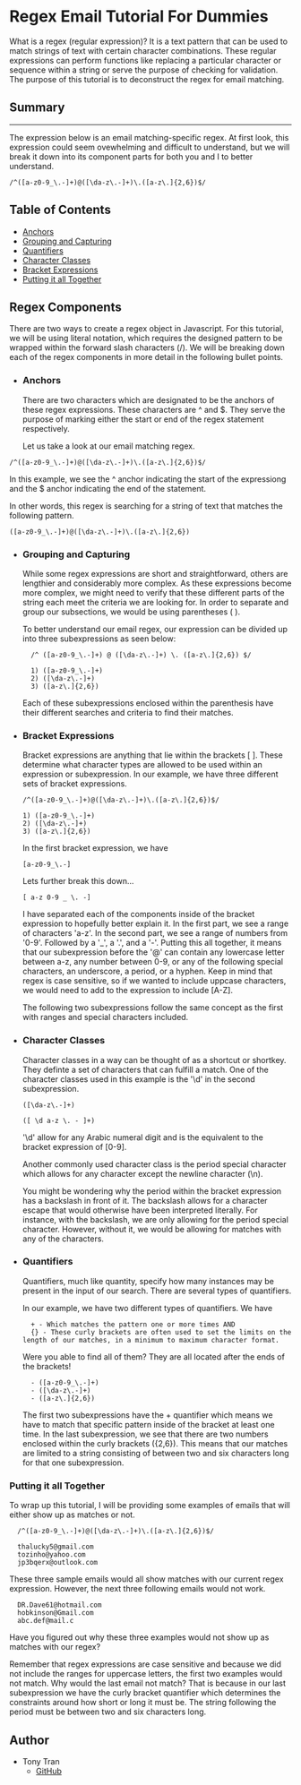 # Regex Email Tutorial For Dummies

What is a regex (regular expression)? It is a text pattern that can be used to match strings of text with certain character combinations. These regular expressions can perform functions like replacing a particular character or sequence within a string or serve the purpose of checking for validation. The purpose of this tutorial is to deconstruct the regex for email matching.

## Summary

---

The expression below is an email matching-specific regex. At first look, this expression could seem ovewhelming and difficult to understand, but we will break it down into its component parts for both you and I to better understand.

```
/^([a-z0-9_\.-]+)@([\da-z\.-]+)\.([a-z\.]{2,6})$/
```
## Table of Contents

- [Anchors](#anchors)
- [Grouping and Capturing](#grouping-and-capturing)
- [Quantifiers](#quantifiers)
- [Character Classes](#character-classes)
- [Bracket Expressions](#bracket-expressions)
- [Putting it all Together](#putting-it-all-together)

## Regex Components

There are two ways to create a regex object in Javascript. For this tutorial, we will be using literal notation, which requires the designed pattern to be wrapped within the forward slash characters (/). We will be breaking down each of the regex components in more detail in the following bullet points.

- ### Anchors

  There are two characters which are designated to be the anchors of these regex expressions. These characters are ^ and $. They serve the purpose of marking either the start or end of the regex statement respectively.

  Let us take a look at our email matching regex.
```
/^([a-z0-9_\.-]+)@([\da-z\.-]+)\.([a-z\.]{2,6})$/
```
  In this example, we see the ^ anchor indicating the start of the expressiong and the $ anchor indicating the end of the statement.

  In other words, this regex is searching for a string of text that matches the following pattern.

```
([a-z0-9_\.-]+)@([\da-z\.-]+)\.([a-z\.]{2,6})
```
- ### Grouping and Capturing

  While some regex expressions are short and straightforward, others are lengthier and considerably more complex. As these expressions become more complex, we might need to verify that these different parts of the string each meet the criteria we are looking for. In order to separate and group our subsections, we would be using parentheses ( ).

  To better understand our email regex, our expression can be divided up into three subexpressions as seen below:

        /^ ([a-z0-9_\.-]+) @ ([\da-z\.-]+) \. ([a-z\.]{2,6}) $/

        1) ([a-z0-9_\.-]+)
        2) ([\da-z\.-]+)
        3) ([a-z\.]{2,6})

  Each of these subexpressions enclosed within the parenthesis have their different searches and criteria to find their matches.

- ### Bracket Expressions

  Bracket expressions are anything that lie within the brackets [ ]. These determine what character types are allowed to be used within an expression or subexpression. In our example, we have three different sets of bracket expressions. 
      
      /^([a-z0-9_\.-]+)@([\da-z\.-]+)\.([a-z\.]{2,6})$/

      1) ([a-z0-9_\.-]+)
      2) ([\da-z\.-]+)
      3) ([a-z\.]{2,6})

  In the first bracket expression, we have 
  
      [a-z0-9_\.-]

  Lets further break this down...

      [ a-z 0-9 _ \. -]

  I have separated each of the components inside of the bracket expression to hopefully better explain it. In the first part, we see a range of characters 'a-z'. In the second part, we see a range of numbers from '0-9'. Followed by a '_', a '\.', and a '-'. Putting this all together, it means that our subexpression before the '@' can contain any lowercase letter between a-z, any number between 0-9, or any of the following special characters, an underscore, a period, or a hyphen. Keep in mind that regex is case sensitive, so if we wanted to include uppcase characters, we would need to add to the expression to include [A-Z]. 

  The following two subexpressions follow the same concept as the first with ranges and special characters included. 

- ### Character Classes
  Character classes in a way can be thought of as a shortcut or shortkey. They definte a set of characters that can fulfill a match. One of the character classes used in this example is the '\d' in the second subexpression. 

      ([\da-z\.-]+)

      ([ \d a-z \. - ]+)

  '\d' allow for any Arabic numeral digit and is the equivalent to the bracket expression of [0-9]. 

  Another commonly used character class is the period special character which allows for any character except the newline character (\n). 

  You might be wondering why the period within the bracket expression has a backslash in front of it. The backslash allows for a character escape that would otherwise have been interpreted literally. For instance, with the backslash, we are only allowing for the period special character. However, without it, we would be allowing for matches with any of the characters. 

- ### Quantifiers

  Quantifiers, much like quantity, specify how many instances may be present in the input of our search. There are several types of quantifiers.

  In our example, we have two different types of quantifiers. We have

        + - Which matches the pattern one or more times AND
        {} - These curly brackets are often used to set the limits on the length of our matches, in a minimum to maximum character format.

  Were you able to find all of them? They are all located after the ends of the brackets!

        - ([a-z0-9_\.-]+)
        - ([\da-z\.-]+)
        - ([a-z\.]{2,6})

  The first two subexpressions have the + quantifier which means we have to match that specific pattern inside of the bracket at least one time. In the last subexpression, we see that there are two numbers enclosed within the curly brackets ({2,6}). This means that our matches are limited to a string consisting of between two and six characters long for that one subexpression.

### Putting it all Together
To wrap up this tutorial, I will be providing some examples of emails that will either show up as matches or not. 

      /^([a-z0-9_\.-]+)@([\da-z\.-]+)\.([a-z\.]{2,6})$/

      thalucky5@gmail.com
      tozinho@yahoo.com
      jp3bqerx@outlook.com

These three sample emails would all show matches with our current regex expression. However, the next three following emails would not work.

      DR.Dave61@hotmail.com
      hobkinson@Gmail.com
      abc.def@mail.c

Have you figured out why these three examples would not show up as matches with our regex?

Remember that regex expressions are case sensitive and because we did not include the ranges for uppercase letters, the first two examples would not match. Why would the last email not match? That is because in our last subexpression we have the curly bracket quantifier which determines the constraints around how short or long it must be. The string following the period must be between two and six characters long. 

## Author

- Tony Tran
  - [GitHub](https://github.com/tonytran97)
